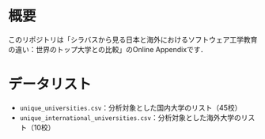 
# 概要

このリポジトリは「シラバスから見る日本と海外におけるソフトウェア工学教育の違い：世界のトップ大学との比較」のOnline Appendixです．

# データリスト

- `unique_universities.csv`：分析対象とした国内大学のリスト（45校）
- `unique_international_universities.csv`：分析対象とした海外大学のリスト（10校）